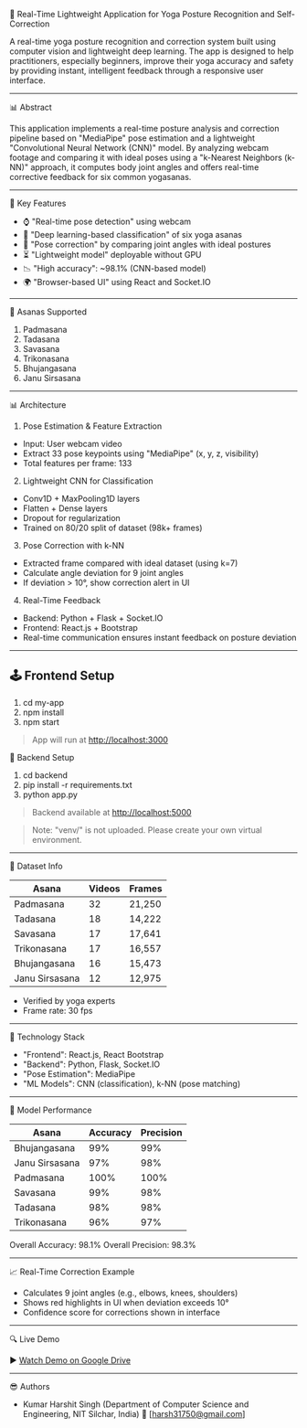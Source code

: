 🧘 Real-Time Lightweight Application for Yoga Posture Recognition and Self-Correction

A real-time yoga posture recognition and correction system built using computer vision and lightweight deep learning. The app is designed to help practitioners, especially beginners, improve their yoga accuracy and safety by providing instant, intelligent feedback through a responsive user interface.

---

📊 Abstract

This application implements a real-time posture analysis and correction pipeline based on "MediaPipe" pose estimation and a lightweight "Convolutional Neural Network (CNN)" model. By analyzing webcam footage and comparing it with ideal poses using a "k-Nearest Neighbors (k-NN)" approach, it computes body joint angles and offers real-time corrective feedback for six common yogasanas.

---

📑 Key Features

* ⌚ "Real-time pose detection" using webcam
* 🧠 "Deep learning-based classification" of six yoga asanas
* 🔄 "Pose correction" by comparing joint angles with ideal postures
* ⏳ "Lightweight model" deployable without GPU
* 📉 "High accuracy": \~98.1% (CNN-based model)
* 🌍 "Browser-based UI" using React and Socket.IO

---

🤷 Asanas Supported

1. Padmasana
2. Tadasana
3. Savasana
4. Trikonasana
5. Bhujangasana
6. Janu Sirsasana

---

📊 Architecture

1. Pose Estimation & Feature Extraction

* Input: User webcam video
* Extract 33 pose keypoints using "MediaPipe" (x, y, z, visibility)
* Total features per frame: 133

2. Lightweight CNN for Classification

* Conv1D + MaxPooling1D layers
* Flatten + Dense layers
* Dropout for regularization
* Trained on 80/20 split of dataset (98k+ frames)

3. Pose Correction with k-NN

* Extracted frame compared with ideal dataset (using k=7)
* Calculate angle deviation for 9 joint angles
* If deviation > 10°, show correction alert in UI

4. Real-Time Feedback

* Backend: Python + Flask + Socket.IO
* Frontend: React.js + Bootstrap
* Real-time communication ensures instant feedback on posture deviation

---

## 🕹️ Frontend Setup

1. cd my-app
2. npm install
3. npm start

> App will run at [http://localhost:3000](http://localhost:3000)


🚀 Backend Setup

1. cd backend
2. pip install -r requirements.txt
3. python app.py

> Backend available at [http://localhost:5000](http://localhost:5000)

> Note: "venv/" is not uploaded. Please create your own virtual environment.

---

📖 Dataset Info

| Asana          | Videos | Frames |
| -------------- | ------ | ------ |
| Padmasana      | 32     | 21,250 |
| Tadasana       | 18     | 14,222 |
| Savasana       | 17     | 17,641 |
| Trikonasana    | 17     | 16,557 |
| Bhujangasana   | 16     | 15,473 |
| Janu Sirsasana | 12     | 12,975 |

* Verified by yoga experts
* Frame rate: 30 fps

---

🔧 Technology Stack

* "Frontend": React.js, React Bootstrap
* "Backend": Python, Flask, Socket.IO
* "Pose Estimation": MediaPipe
* "ML Models": CNN (classification), k-NN (pose matching)

---

🔺 Model Performance

| Asana          | Accuracy | Precision |
| -------------- | -------- | --------- |
| Bhujangasana   | 99%      | 99%       |
| Janu Sirsasana | 97%      | 98%       |
| Padmasana      | 100%     | 100%      |
| Savasana       | 99%      | 98%       |
| Tadasana       | 98%      | 98%       |
| Trikonasana    | 96%      | 97%       |

Overall Accuracy: 98.1%
Overall Precision: 98.3%

---

📈 Real-Time Correction Example

* Calculates 9 joint angles (e.g., elbows, knees, shoulders)
* Shows red highlights in UI when deviation exceeds 10°
* Confidence score for corrections shown in interface

---

🔍 Live Demo

▶️ [Watch Demo on Google Drive](https://drive.google.com/file/d/1NK2MJE_sydwh-uibkGs_6HKA5j0bxy1k/view)

---

😎 Authors

* Kumar Harshit Singh
(Department of Computer Science and Engineering, NIT Silchar, India)
📧 \[[harsh31750@gmail.com](mailto:harsh31750@gmail.com)]
